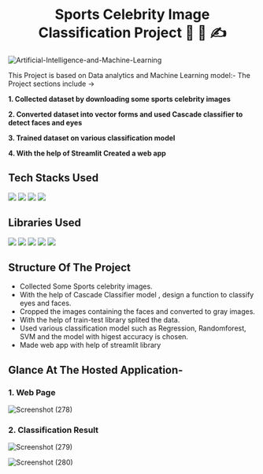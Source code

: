 <h1 align="center">
           Sports Celebrity Image Classification Project 💬 📝 ✍️
</h1>

![Artificial-Intelligence-and-Machine-Learning](https://github.com/Abhilokhande1603/Sports-Celebrity-Image-Classification-Project/assets/94048021/a9988fc9-14e3-4855-9d86-d890f279934b)

This Project is based on  Data analytics and Machine Learning model:- 
The Project sections include ->

**1.  Collected dataset by downloading some sports celebrity images** 

**2. Converted dataset into vector forms and used Cascade classifier to detect faces and eyes**

**3. Trained dataset on various classification model**

**4. With the help of Streamlit Created a web app**

## Tech Stacks Used

<img src="https://img.shields.io/badge/python%20-%2314354C.svg?&style=for-the-badge&logo=python&logoColor=white"/> <img src="https://img.shields.io/badge/Streamlit%20-%2314354C.svg?&style=for-the-badge&logo=streamlit&logoColor=white"/> <img src="https://img.shields.io/badge/Machine Learning%20-%2314354C.svg?&style=for-the-badge&logo=machinelearning&logoColor=white"/> <img src="https://img.shields.io/badge/Jupyter%20-%2314354C.svg?&style=for-the-badge&logo=jupyter&logoColor=white"/>




## Libraries Used

<img src="https://img.shields.io/badge/numpy%20-%2314354C.svg?&style=for-the-badge&logo=numpy&logoColor=white"/> <img src="https://img.shields.io/badge/pandas%20-%2314354C.svg?&style=for-the-badge&logo=pandas&logoColor=white"/> <img src="https://img.shields.io/badge/JSON%20-%2314354C.svg?&style=for-the-badge&logo=json&logoColor=white"/> <img src="https://img.shields.io/badge/Matplotlib%20-%2314354C.svg?&style=for-the-badge&logo=matplotlib&logoColor=white"/> <img src="https://img.shields.io/badge/scikit%20-%2314354C.svg?&style=for-the-badge&logo=scikit-learn&logoColor=white"/>

## Structure Of The Project

- Collected Some Sports celebrity images.
- With the help of Cascade Classifier model , design a function to classify eyes and faces.
- Cropped the images containing the faces and converted to gray images.
- With the help of train-test library splited the data.
- Used various classification model such as Regression, Randomforest, SVM and the model with higest accuracy is chosen.
- Made web app with help of streamlit library


## Glance At The Hosted Application- 


### 1. Web Page
![Screenshot (278)](https://github.com/Abhilokhande1603/Sports-Celebrity-Image-Classification-Project/assets/94048021/3607bbe1-ab64-4f7d-9ce9-4cd17c25cee4)
### 2. Classification Result

![Screenshot (279)](https://github.com/Abhilokhande1603/Sports-Celebrity-Image-Classification-Project/assets/94048021/94caea16-a6b0-4289-aff0-f651bad46df2)

![Screenshot (280)](https://github.com/Abhilokhande1603/Sports-Celebrity-Image-Classification-Project/assets/94048021/3c7c1bd6-0627-4039-a6d9-59fe6a9f6da7)




